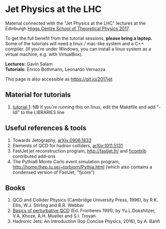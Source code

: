 # Jet Physics at the LHC

Material connected with the "Jet Physics at the LHC" lectures at the Edinburgh
[Higgs Centre School of Theoretical Physics 2017](https://higgs.ph.ed.ac.uk/workshops/higgs-centre-school-theoretical-physics-2017).

To get the full benefit from the tutorial sessions, __please bring a
laptop.__ Some of the tutorials will need a linux /
mac-like system and a C++ compiler. (If you're under Windows, you can
install a linux system as a virtual machine, e.g. with VirtualBox).

__Lectures:__ Gavin Salam  
__Tutorials:__ Enrico Bothmann, Leonardo Vernazza

This page is also accessible as https://git.io/2017jet

## Material for tutorials
1. [tutorial 1](tutorial-1/tutorial1.pdf): NB if you're running this on linux, edit the Makefile and add "-ldl" to the LIBRARIES line

## Useful references & tools
1. Towards Jetography, [arXiv:0906.1833](https://arxiv.org/abs/0906.1833)
2. Elements of QCD for hadron colliders, [arXiv:1011.5131](https://arxiv.org/abs/1011.5131)
3. FastJet jet reconstruction program, http://fastjet.fr/ and [fjcontrib](https://fastjet.hepforge.org/contrib/) contributed add-ons
4. The Pythia8 Monte Carlo event simulation program, http://home.thep.lu.se/~torbjorn/Pythia.html (which also contains a condensed version of FastJet, "fjcore")

## Books
1. QCD and Collider Physics (Cambridge University Press, 1996), by R.K. Ellis, W.J. Stirling and B.R. Webber 
2. [Basics of perturbative QCD](http://www.lpthe.jussieu.fr/~yuri/BPQCD/BPQCD.pdf) (Ed. Frontieres 1991), by Yu.L.Dokshitzer, V.A. Khoze, A.H. Mueller and S.I. Troyan
3. Hadronic Jets: An Introduction (Iop Concise Physics, 2016), by A. Banfi

